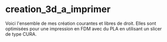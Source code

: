 # creation_3d_a_imprimer
Voici l'ensemble de mes création courantes et libres de droit.
Elles sont optimisées pour une impression en FDM avec du PLA en utilisant un slicer de type CURA.
